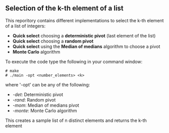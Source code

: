 ## Selection of the k-th element of a list
This reporitory contains different implementations to select the k-th element of a list of integers:
* **Quick select** choosing a **deterministic pivot** (last element of the list)
* **Quick select** choosing a **random pivot**
* **Quick select** using the **Median of medians** algorithm to choose a pivot
* **Monte Carlo** algorithm 

To execute the code type the following in your command window:

```
# make
# ./main -opt <number_elements> <k>
```
where '-opt' can be any of the following:
* *-det*: Deterministic pivot
* *-rand*: Random pivot
* *-mom*: Median of medians pivot
* *-monte*: Monte Carlo algorithm

This creates a sample list of n distinct elements and returns the k-th element 
